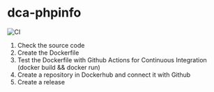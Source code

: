 # dca-phpinfo

![CI](https://github.com/academiaonline/dca-phpinfo/workflows/CI/badge.svg?branch=v1.0)

1. Check the source code
2. Create the Dockerfile
3. Test the Dockerfile with Github Actions for Continuous Integration (docker build && docker run)
4. Create a repository in Dockerhub and connect it with Github
5. Create a release
